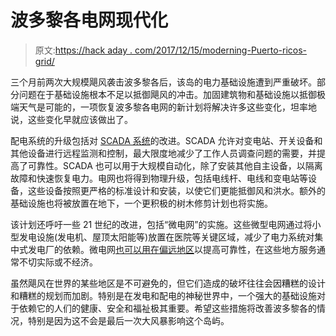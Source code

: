 # 波多黎各电网现代化

> 原文:[https://hack aday . com/2017/12/15/moderning-Puerto-ricos-grid/](https://hackaday.com/2017/12/15/modernizing-puerto-ricos-grid/)

三个月前两次大规模飓风袭击波多黎各后，该岛的电力基础设施遭到严重破坏。部分问题在于基础设施根本不足以抵御飓风的冲击。加固建筑物和基础设施以抵御极端天气是可能的，一项恢复波多黎各电网的新计划将解决许多这些变化，坦率地说，这些变化早就应该做出了。

配电系统的升级包括对 [SCADA 系统](https://en.wikipedia.org/wiki/SCADA)的改进。SCADA 允许对变电站、开关设备和其他设备进行远程监测和控制，最大限度地减少了工作人员调查问题的需要，并提高了可靠性。SCADA 也可以用于大规模自动化，除了安装其他自主设备，以隔离故障和快速恢复电力。电网也将得到物理升级，包括电线杆、电线和变电站等设备，这些设备按照更严格的标准设计和安装，以使它们更能抵御风和洪水。额外的基础设施也将被放置在地下，一个更积极的树木修剪计划也将实施。

该计划还呼吁一些 21 世纪的改进，包括“微电网”的实施。这些微型电网通过将小型发电设施(发电机、屋顶太阳能等)放置在医院等关键区域，减少了电力系统对集中式发电厂的依赖。微电网[也可以用在偏远地区](https://hackaday.com/2017/10/15/hackaday-prize-entry-modular-rapid-deployment-power-station/)以提高可靠性，在这些地方服务通常不切实际或不经济。

虽然飓风在世界的某些地区是不可避免的，但它们造成的破坏往往会因糟糕的设计和糟糕的规划而加剧。特别是在发电和配电的神秘世界中，一个强大的基础设施对于依赖它的人们的健康、安全和福祉极其重要。希望这些措施将改善波多黎各的情况，特别是因为这不会是最后一次大风暴影响这个岛屿。